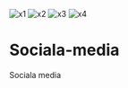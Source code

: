 ![x1](https://user-images.githubusercontent.com/71209286/133047082-00f1d166-bd35-4cd3-8d8b-a8b8b2c94c90.png)
![x2](https://user-images.githubusercontent.com/71209286/133047086-a943cf40-bcd2-4b1e-a907-454b5596889d.png)
![x3](https://user-images.githubusercontent.com/71209286/133047088-cddbf5f8-08c5-43fc-8d12-6ca7d50c5393.png)
![x4](https://user-images.githubusercontent.com/71209286/133047090-b232aec7-cef8-4348-a611-efe0f92ced5c.png)
# Sociala-media
Sociala media
